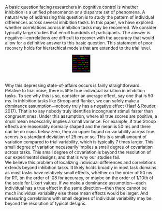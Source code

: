 A basic question facing researchers in cognitive control is whether inhibition is a
unified phenomenon or a disparate set of phenomena. A natural way of addressing this
question is to study the pattern of individual differences across several inhibition tasks. In
this paper, we have explored whether correlations across inhibition tasks may be recovered.
We consider typically large studies that enroll hundreds of participants. The answer is
negative—correlations are difficult to recover with the accuracy that would allow for a
definitive answer to this basic question. This statement of poor recovery holds for
hierarchical models that are extended to the trial level.<br>
<p align="center">
  <img src="stroop.png" width = 60/>
</p><br>
Why this depressing state-of-affairs occurs is fairly straightforward. Relative to trial
noise, there is little true individual variation in inhibition tasks. To see why this is so,
consider an average effect, say one that is 50 ms. In inhibition tasks like Stroop and flanker,
we can safely make a dominance assumption—nobody truly has a negative effect (Haaf &
Rouder, 2017). That is to say nobody truly identifies incongruent stimuli faster than congruent ones. 
Under this assumption, where all true scores are positive, a small mean
necessarily implies a small variance. For example, if true Stroop effects are reasonably
normally shaped and the mean is 50 ms and there can be no mass below zero, then an upper
bound on variability across true scores is a standard deviation of 25 ms or so. This is a small
amount of variation compared to trial variability, which is typically 7 times larger. This
small degree of variation necessarily implies a small degree of covariation across tasks. This
small degree of covariation is beyond the resolution of our experimental designs, and that is
why our studies fail.
<br>
We believe this problem of localizing individual differences and correlations extends
beyond inhibition tasks. It likely holds broadly in most task domains as most tasks have
relatively small effects, whether on the order of 50 ms for RT, on the order of .08 for
accuracy, or maybe on the order of 1/10th of the scale for Likert values. If we make a
dominance assumption—each individual has a true effect in the same direction—then there
cannot be much individual variability else these mean effects would be larger. And
measuring correlations with small degrees of individual variability may be beyond the
resolution of typical designs.
